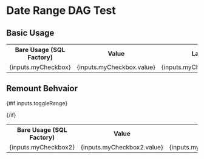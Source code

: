 # Date Range DAG Test

## Basic Usage
<Checkbox name="myCheckbox" title="My Checkbox"/>

<table>
<tr>
<th class="px-2">Bare Usage (SQL Factory)</th>
<th class="px-2">Value</th>
<th class="px-2">Label</th>
</tr>
<tr>
<td class="px-2">{inputs.myCheckbox}</td>
<td class="px-2">{inputs.myCheckbox.value}</td>
<td class="px-2">{inputs.myCheckbox.label}</td>
</tr>
</table>


## Remount Behvaior
<Checkbox name="toggleRange" title="Toggle Date Range" />

{#if inputs.toggleRange}
    <Checkbox name="myCheckbox2" title="My Checkbox 2"/>

{/if}
<table>
<tr>
<th class="px-2">Bare Usage (SQL Factory)</th>
<th class="px-2">Value</th>
<th class="px-2">Label</th>
</tr>
<tr>
<td class="px-2">{inputs.myCheckbox2}</td>
<td class="px-2">{inputs.myCheckbox2.value}</td>
<td class="px-2">{inputs.myCheckbox2.label}</td>
</tr>
</table>